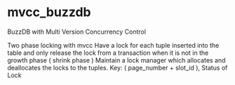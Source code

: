 # mvcc_buzzdb
BuzzDB with Multi Version Concurrency Control

Two phase locking with mvcc
Have a lock for each tuple inserted into the table and only release the lock from a transaction when it is not in the growth phase ( shrink phase )
Maintain a lock manager which allocates and deallocates the locks to the tuples. 
Key: ( page_number + slot_id ), Status of Lock